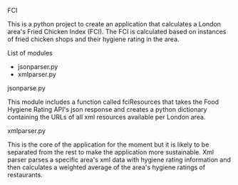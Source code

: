 FCI

This is a python project to create an application that calculates a London area's Fried Chicken Index (FCI).
The FCI is calculated based on instances of fried chicken shops and their hygiene rating in the area.

List of modules
* jsonparser.py
* xmlparser.py

jsonparse.py

This module includes a function called fciResources that takes the Food Hygiene Rating API's json response and creates a python dictionary containing the URLs of all xml resources available per London area.

xmlparser.py

This is the core of the application for the moment but it is likely to be separated from the rest to make the application more sustainable. Xml parser parses a specific area's xml data with hygiene rating information and then calculates a weighted average of the area's hygiene ratings of restaurants.